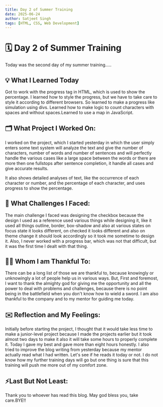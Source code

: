 ```yaml
---
title: Day 2 of Summer Training
date: 2025-06-24
author: Satjeet Singh
tags: [HTML, CSS, Web Development]
---
```


# 🗓️ Day 2 of Summer Training
Today was the second day of my summer training.....

## 💡 What I Learned Today
Got to work with the progress tag in HTML, which is used to show the percentage. I learned how to style the progress, but we have to take care to style it according to different browsers. So learned to make a progress like simulation using divs. Learned how to make logic to count characters with spaces and without spaces.Learned to use a map in JavaScript.

## 🗂️ What Project I Worked On:
I worked on the project, which I started yesterday in which the user simply enters some text system will analyze the text and give the number of characters, number of words and number of sentences and will perfectly handle the various cases like a large space between the words or there are more then one fullstops after sentence completion, it handle all cases and give accurate results.

It also shows detailed analyses of text, like the occurrence of each character or number, and the percentage of each character, and uses progress to show the percentage.

## 💪 What Challenges I Faced:
The main challenge I faced was designing the checkbox because the design I used as a reference used various things while designing it, like it used all things outline, border, box-shadow and also at various states on focus state it looks different, on checked it looks different and also on theme change it should look accordingly so it took me sometime to design it. Also, I never worked with a progress bar, which was not that difficult, but it was the first time I dealt with that thing.

## 🙏🏻 Whom I am Thankful To:
There can be a long list of those we are thankful to, because knowingly or unknowingly a lot of people help us in various ways.
But,
First and foremost, I want to thank the almighty god for giving me the opportunity and all the power to deal with problems and challenges, because there is no point being in the battlefield when you don't know how to wield a sword.
I am also thankful to the company and to my mentor for guiding me today.

## ✉️  Reflection and My Feelings:
Initially before starting the project, I thought that it would take less time to make a junior-level project
because I made the projects earlier but it took almost two days to make it also it will take some hours to properly complete it. Today I gave my best and gave more than eight hours honestly. I also tried to improve the blog writing from yesterday because my mentor actually read what I had written. Let's see if he reads it today or not. I do not know how my further training days will go but one thing is sure that this training will push me more out of my comfort zone.

## ⚡Last But Not Least:
Thank you to whoever has read this blog. May god bless you, take care.BYE!!


